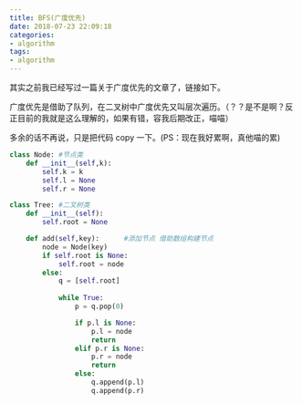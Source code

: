 ```yaml
---
title: BFS(广度优先)
date: 2018-07-23 22:09:18
categories:
- algorithm
tags:
- algorithm
---
```

其实之前我已经写过一篇关于广度优先的文章了，链接如下。

[]()

<!-- more -->

广度优先是借助了队列，在二叉树中广度优先又叫层次遍历。（？？是不是啊？反正目前的我就是这么理解的，如果有错，容我后期改正，喵喵）

多余的话不再说，只是把代码 copy 一下。(PS：现在我好累啊，真他喵的累)

```python
class Node: #节点类
	def __init__(self,k):
		self.k = k
		self.l = None
		self.r = None

class Tree: #二叉树类
	def __init__(self):
		self.root = None

	def add(self,key):		#添加节点 借助数组构建节点
		node = Node(key)
		if self.root is None:
			self.root = node
		else:
			q = [self.root]
			
			while True:
				p = q.pop(0)

				if p.l is None:
					p.l = node
					return
				elif p.r is None:
					p.r = node
					return
				else:
					q.append(p.l)
					q.append(p.r)
					
	def levelOrder(self):  # 按层次遍历
		l = []             # 借助队列
		last = None
		nlast = None
		l.append(self.root)
		while(len(l) != 0):
			node = l.pop(0)
			print(node.k,end = "")
			if not (node.l is None):
				nlast = node.l
				l.append(node.l)
			if not(node.r is None):
				nlast = node.r
				l.append(node.r)
			last = nlast
			if last == node:
					print('\n')					
```
